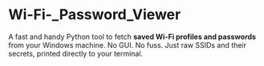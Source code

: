 # Wi-Fi-_Password_Viewer
A fast and handy Python tool to fetch **saved Wi-Fi profiles and passwords** from your Windows machine.   No GUI. No fuss. Just raw SSIDs and their secrets, printed directly to your terminal.
